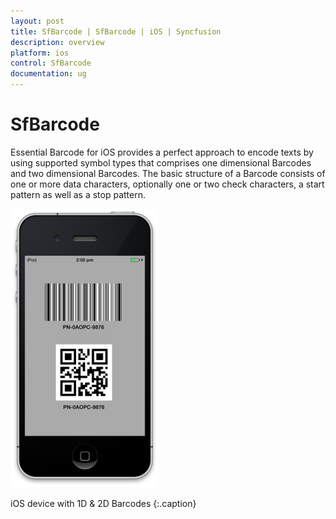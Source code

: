 ```yaml
---
layout: post
title: SfBarcode | SfBarcode | iOS | Syncfusion
description: overview
platform: ios
control: SfBarcode
documentation: ug
---
```


# SfBarcode

Essential Barcode for iOS provides a perfect approach to encode texts by using supported symbol types that comprises one dimensional Barcodes and two dimensional Barcodes. The basic structure of a Barcode consists of one or more data characters, optionally one or two check characters, a start pattern as well as a stop pattern.

![](Overview_images/Overview_img1.png)                                  

iOS device with 1D & 2D Barcodes
{:.caption}

